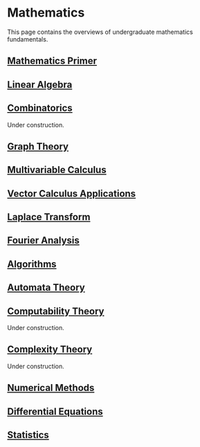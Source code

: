 # Mathematics

This page contains the overviews of undergraduate mathematics fundamentals.

## [Mathematics Primer](proof.html)

## [**Linear Algebra**](linear_algebra.html)

## [Combinatorics](combinatorics.html)

Under construction.

## [Graph Theory](graph.md)

## [Multivariable Calculus](multivariable_calculus.html)

## [Vector Calculus Applications](advcalc.html)

## [Laplace Transform](laplace.html)

## [Fourier Analysis](fourier.html)

## [Algorithms](algorithms.md)

## [Automata Theory](automata.html)

## [Computability Theory](computability.html)

Under construction.

## [Complexity Theory](graph.md)

Under construction.

## [Numerical Methods](numerical_methods.html)

## [Differential Equations](differential_equations.html)

## [Statistics](statistics.html)
